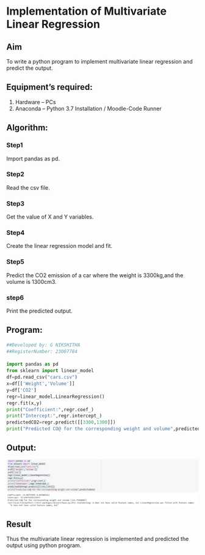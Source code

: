 # Implementation of Multivariate Linear Regression
## Aim
To write a python program to implement multivariate linear regression and predict the output.
## Equipment’s required:
1.	Hardware – PCs
2.	Anaconda – Python 3.7 Installation / Moodle-Code Runner
## Algorithm:
### Step1
Import pandas as pd.

### Step2
Read the csv file.
<br>

### Step3
Get the value of X and Y variables.
<br>

### Step4
Create the linear regression model and fit.
<br>

### Step5
Predict the CO2 emission of a car where the weight is 3300kg,and the volume is 1300cm3.
<br>

### step6
Print the predicted output. 

## Program:
```PYTHON
##Developed by: G NIKSHITHA
##RegisterNumber: 23007784 

import pandas as pd
from sklearn import linear_model
df=pd.read_csv("cars.csv")
x=df[['Weight','Volume']]
y=df['CO2']
regr=linear_model.LinearRegression()
regr.fit(x,y)
print("Coefficient:",regr.coef_)
print("Intercept:",regr.intercept_)
predictedCO2=regr.predict([[3300,1300]])
print("Predicted CO@ for the corresponding weight and volume",predictedCO2)

```
## Output:
![Alt text](multivariate.jpeg)
<br>

## Result
Thus the multivariate linear regression is implemented and predicted the output using python program.